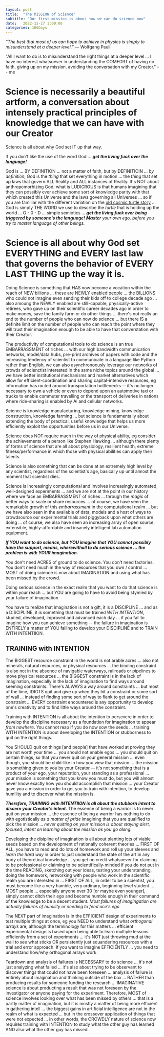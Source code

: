 ```yaml
---
layout: post
title:  "The MISSION of Science"
subtitle: "Our first mission is about how we can do science now"
date:   2022-12-27 1:00:00
categories: 100Days
---
```



*“The best that most of us can hope to achieve in physics is simply to misunderstand at a deeper level.”*
― Wolfgang Pauli

"All I want to do is to misunderstand the right things at a deeper level ... I have no interest whatsoever in understanding the COMFORT of having no faith, giving up on my mission, avoiding the conversation with my Creator." -- me

# Science is necessarily a beautiful artform, a conversation about intensely practical principles of knowledge that we can have with our Creator

Science is all about why God set IT up that way.

If you don't like the use of the word God ... ***get the living fuck over the language!*** 

God is ... BY DEFINITION ... not a matter of faith, but by DEFINITIOIN ... *by definition*, God is the *thing* that set everything in motion ... the *thing* that set up laws that govern ALL Reality and ALL instances of Reality.  It's NOT about anthropomorhizing God; what is LUDICROUS is that humans imagining that they can possibly ever achieve some sort of knowledge parity with that which created this Universe and the laws governing all Universes ... so if you are familiar with the different variation on the [old cosmic turtle story](https://en.wikipedia.org/wiki/World_Turtle) ... God is simply THE WORD we use to describe the *turtle* that is holding up the world ... G - 0 - D ... simple semiotics ...  ***get the living fuck over being triggered by someone's the language!***  ***Master*** *your own ego, before you try to master language of other beings.*

# Science is all about why God set EVERYTHING and EVERY last law that governs the behavior of EVERY LAST THING up the way it is.

Doing Science is something that HAS now become a vocation within the reach of NEW billions ... these are NEWLY enabled people ... the BILLIONS who could not imagine even sending their kids off to college decade ago ... also amoung the NEWLY enabled are still-capable, physically-active retirees, who gave up on their scientific career decades ago in order to make money, save the family farm or do other things ... there's not really an end to the number of people who can now do science ... but there IS a definite limit on the number of people who can reach the point where they will trust their imagination enough to be able to have that converstation with their Creator. 

The productivity of computational tools to do science is an true EMBARRASSMENT of riches ... with our high bandwidth communication networks, model/data hubs, pre-print archives of papers with code and the increasing tendency of scientist to communicate in a language like Python rather than English, we can also asynchronoously leverage our networks of crowds of scienctist interested in the same niche topics around the global ... we have better institutional mechanisms and market alternatives which allow for efficient-coordination and sharing capital-intensive resources, eg information has routed around transportation bottlenecks -- it's no longer necessary to own a vehicle or even to depend upon an automotive taxi or trucks to enable commuter travelling or the transport of deliveries in nations where ride-sharing is enabled by AI and cellular networks.

Science is knowledge manufacturing, knowledge mining, knowledge construction, knowledge farming ... but science is fundamentally about extending the body of practical, useful knowledge that helps us more efficiently exploit the opportunities before us in our Universe.

Science does NOT require much in the way of physical ability, eg consider the achievements of a person like Stephen Hawking ... although there plenty of forms of science that are all about physiology, resilient health, extreme fitness/performance in which those with physical abilities can apply their talents.

Science is also something that can be done at an extremely high level by any scientist, regardless of the scientist's age, basically up until almost the moment that scientist dies.

Science is increasingly computational and involves increasingly automated, well-designed experiments ... and we are not at the point in our history where we face an EMBARRASSMENT of riches ... through the *magic* of better ways to scale or share resources ... of course, we have seen the remarkable growth of this *embarrassment* in the computational realm ... but we have also seen in the available of data, models and a host of ways to crowdsource our experimental trials and piggyback upon what others are doing ... of course, we also have seen an increasing array of open source, extensible, highly-affordable and insanely intelligent lab automation equipment.

***If YOU want to do science, but YOU imagine that YOU cannot possibly have the support, means, wherewithall to do serious science ... the problem is with YOUR imagination.***

You don't need ACRES of ground to do science. You don't need factories. You don't need much in the way of resources that you own / control ... MOST of doing science is now about IMAGINATION and using what has been missed by the crowd.

Doing serious science in the exact realm that you want to do that science is within your reach ... but YOU are going to have to avoid being stymied by your failure of imagination.

You have to realize that imagination is not a gift, it is a DISCIPLINE ... and as a DISCIPLINE, it is something that must be trained *WITH INTENTION*, studied, developed, improved and advanced each day ... if you fail to imagine how you can achieve something -- the failure in imagination is ENTIRELY a matter of YOU failing to develop your DISCIPLINE and to TRAIN WITH INTENTIION.

## TRAINING with INTENTION

The BIGGEST resource constraint in the world is not arable acres ...  also not minerals, natural resources, or physical resources ... the binding constraint is also not in the absence of navigable waterways, railroads or pipelines to move physical resources ... the BIGGEST constraint is in the lack of imagination, especially in the lack of imagination to find ways around seeming constraints. There's ALWAYS a way around constraints ... but most of the time, IDIOTS quit and give up when they hit a constraint or some sort of wall ... instead of finding some sort of way to flank to get around the constraint ... EVERY constraint encountered is any opportunity to develop one's creativity and to find little ways around the constraint.

Training with INTENTION is all about the intention to persevere in order to develop the discipline necessary as a foundation for imagination to appear *from nowhere*. You cannot reap if you do now sow the seeds ... training WITH INTENTION is about developing the INTENTION or stubborness to quit on the right things.

You SHOULD quit on things [and people] that have worked at proving they are not worth your time ... you should not enable egos ... you should quit on certain things, so that you never quit on your general mission ... even though, you should be child-like in how you view that mission ... the mission is something given to you by your Creator -- it's not something that is a product of your ego, your reputation, your standing as a professional ... your mission is something that you know you must do, but you will almost never know exactly how you should accomplish that mission ... your Creator gave you a mission in order to get you to train with intention, to develop humility and to discover what the mission is.

***Therefore, TRAINING with INTENTIION is all about the stubborn intent to discern your Creator's intent.*** The essence of being a warrior is to never quit on your mission ... the essence of being a warrior has nothing to do with egotistically *as a matter of pride* imagining that you are qualified to pick the mission ... *never quitting on your mission is about staying alert, focused, intent on learning about the mission as you go along.*

Developing the disipline of imagination is all about planting lots of viable seeds based on the development of rationally coherent theories ... FIRST OF ALL, you have to read and do lots of homework and roll up your sleeves and *learn the hard way* in order to just understand the state of the art in any body of theoretical knowledge ... you get no credit whatsoever for claiming to be professional or claiming to be scientifically-minded if you do not put in the time READING, sketching out your ideas, testing your understanding, doing the homework, networking with people who work in the scientific realm you are interested in ... FIRST OF ALL, in order to be a scientist, you must become like a very humble, very ordinary, beginning level student ... MOST people ... especially anyone over 30 [or maybe even younger], simply cannot ditch their ego and become humble enough in their command of the knowledge to be a decent student. *Most failures of imagingation are actually failures of humility or needing to feed one's ego.*

The NEXT part of imagination is in the EFFICIENT design of experiments to test multiple things at once, eg you NEED to understand what *orthogonal arrays* are, although the terminology for this matters ... efficient experimental design is based upon being able to learn multiple lessons efficiently from a set of experiments ... it's NOT just throwing mud at the wall to see what sticks OR persistently just squandering resources with a trial and error approach.  If you want to imagine EFFICIENTLY ... you need to understand how/why orthogonal arrays work.

Teardown and analysis of failures is NECESSARY to do science ... it's not just analyzing what failed ... it's also about trying to be observant to discover things that could not have been foreseen ... analysis of failure is entirely about imagination and thinking outside of the box ... RATHER than producing results for someone funding the research ... IMAGINATIVE science is about producting a result that was not foreseen by the investigator or anyone paying for the experiment.  Therefore, MOST of science involves looking over what has been missed by others ... that is a partly matter of imagination, but it is mostly a matter of being more efficient in gathering intell ... the biggest gains in artificial intelligence are not in the realm of what is expected ... but in the crossover application of things that were not expected ... in other words, the CROWDLY nature of science now requires training with INTENTION to study what the other guy has learned AND also what the other guy has missed.